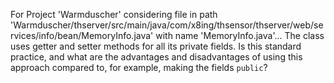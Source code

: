 For Project 'Warmduscher' considering file in path 'Warmduscher/thserver/src/main/java/com/x8ing/thsensor/thserver/web/services/info/bean/MemoryInfo.java' with name 'MemoryInfo.java'... 
The class uses getter and setter methods for all its private fields.  Is this standard practice, and what are the advantages and disadvantages of using this approach compared to, for example, making the fields `public`?